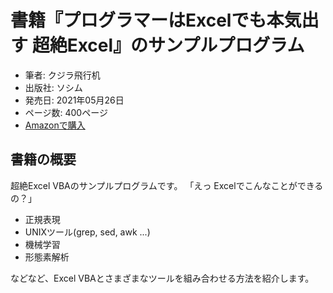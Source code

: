 # 書籍『プログラマーはExcelでも本気出す 超絶Excel』のサンプルプログラム

- 筆者: クジラ飛行机
- 出版社: ソシム
- 発売日: 2021年05月26日
- ページ数: 400ページ
- [Amazonで購入](https://amzn.to/3dR8bMm)

## 書籍の概要

超絶Excel VBAのサンプルプログラムです。
「えっ Excelでこんなことができるの？」

 - 正規表現
 - UNIXツール(grep, sed, awk ...)
 - 機械学習
 - 形態素解析
 
などなど、Excel VBAとさまざまなツールを組み合わせる方法を紹介します。

